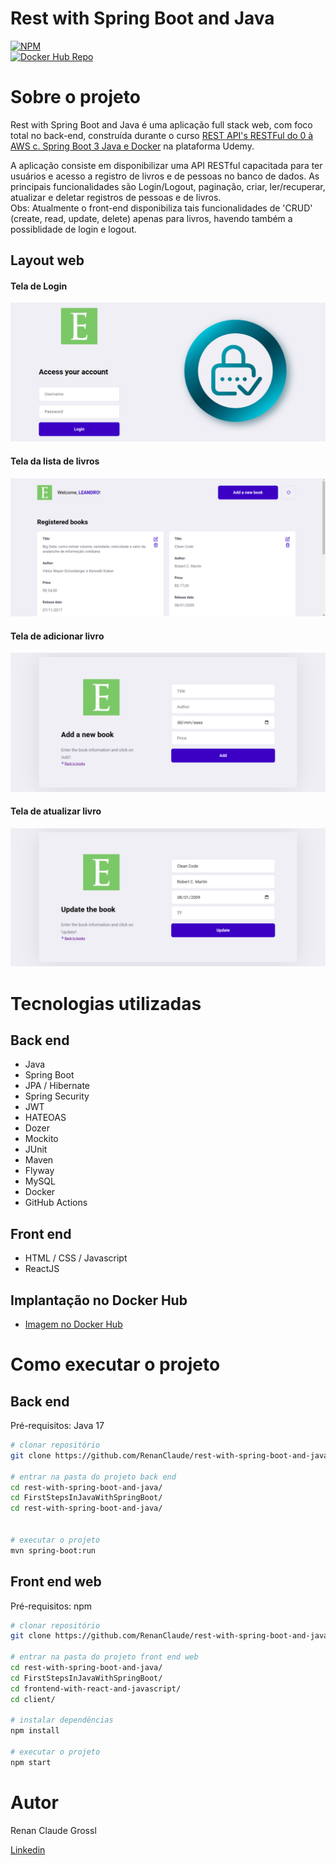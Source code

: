 # Rest with Spring Boot and Java 
[![NPM](https://img.shields.io/npm/l/react)](https://github.com/RenanClaude/rest-with-spring-boot-and-java/blob/main/LICENSE) <br/>
[![Docker Hub Repo](https://img.shields.io/docker/pulls/renanc/rest-with-spring-boot.svg)](https://hub.docker.com/repository/docker/renanc/rest-with-spring-boot)

# Sobre o projeto

Rest with Spring Boot and Java é uma aplicação full stack web, com foco total no back-end, construída durante o curso [REST API's RESTFul do 0 à AWS c. Spring Boot 3 Java e Docker](https://www.udemy.com/course/restful-apis-do-0-a-nuvem-com-springboot-e-docker/) na plataforma Udemy.

A aplicação consiste em disponibilizar uma API RESTful capacitada para ter usuários e acesso a registro de livros e de pessoas no banco de dados. As principais funcionalidades são Login/Logout, paginação, criar, ler/recuperar, atualizar e deletar registros de pessoas e de livros. <br/>
Obs: Atualmente o front-end disponibiliza tais funcionalidades de 'CRUD' (create, read, update, delete) apenas para livros, havendo também a possiblidade de login e logout.

## Layout web
#### Tela de Login
![Tela de login](https://github.com/RenanClaude/assets/blob/main/rest-spring-boot-tela-de-login.png)

#### Tela da lista de livros
![Tela da lista de livros](https://github.com/RenanClaude/assets/blob/main/rest-spring-boot-tela-de-livros.png)

#### Tela de adicionar livro
![Tela de adicionar livro](https://github.com/RenanClaude/assets/blob/main/rest-spring-boot-tela-de-adicionar-livro.png)

#### Tela de atualizar livro
![Tela de atualizar livro](https://github.com/RenanClaude/assets/blob/main/rest-spring-boot-tela-de-atualizar-livro.png)

# Tecnologias utilizadas
## Back end
- Java
- Spring Boot
- JPA / Hibernate
- Spring Security
- JWT
- HATEOAS
- Dozer
- Mockito
- JUnit
- Maven
- Flyway
- MySQL
- Docker
- GitHub Actions
## Front end
- HTML / CSS / Javascript
- ReactJS
## Implantação no Docker Hub
- [Imagem no Docker Hub](https://hub.docker.com/repository/docker/renanc/rest-with-spring-boot/general)

# Como executar o projeto

## Back end
Pré-requisitos: Java 17

```bash
# clonar repositório
git clone https://github.com/RenanClaude/rest-with-spring-boot-and-java.git

# entrar na pasta do projeto back end
cd rest-with-spring-boot-and-java/
cd FirstStepsInJavaWithSpringBoot/
cd rest-with-spring-boot-and-java/


# executar o projeto
mvn spring-boot:run

```

## Front end web
Pré-requisitos: npm

```bash
# clonar repositório
git clone https://github.com/RenanClaude/rest-with-spring-boot-and-java.git

# entrar na pasta do projeto front end web
cd rest-with-spring-boot-and-java/
cd FirstStepsInJavaWithSpringBoot/
cd frontend-with-react-and-javascript/
cd client/

# instalar dependências
npm install

# executar o projeto
npm start
```

# Autor

Renan Claude Grossl

[Linkedin](https://www.linkedin.com/in/renan-claude-dev/)
